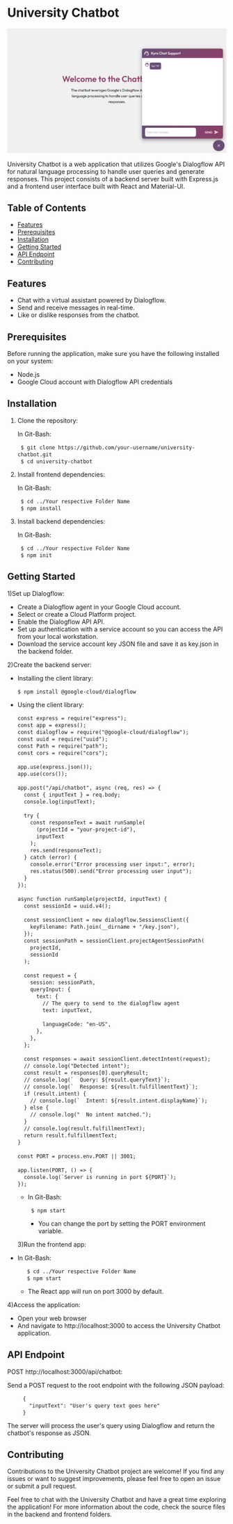 # University Chatbot

![Chatbot App Screenshot](screenshot.png)

University Chatbot is a web application that utilizes Google's Dialogflow API for natural language processing to handle user queries and generate responses.
This project consists of a backend server built with Express.js and a frontend user interface built with React and Material-UI.

## Table of Contents

- [Features](#features)
- [Prerequisites](#prerequisites)
- [Installation](#installation)
- [Getting Started](#getting-started)
- [API Endpoint](#api-endpoint)
- [Contributing](#contributing)


## Features

- Chat with a virtual assistant powered by Dialogflow.
- Send and receive messages in real-time.
- Like or dislike responses from the chatbot.

## Prerequisites

Before running the application, make sure you have the following installed on your system:

- Node.js
- Google Cloud account with Dialogflow API credentials

## Installation

1. Clone the repository:

    In Git-Bash:
   ```
    $ git clone https://github.com/your-username/university-chatbot.git
    $ cd university-chatbot
   ``` 
3. Install frontend dependencies:
   
    In Git-Bash:
   ```
    $ cd ../Your respective Folder Name
    $ npm install
   ```
4. Install backend dependencies:

   In Git-Bash:
   ```
    $ cd ../Your respective Folder Name
    $ npm init
    ```
   
## Getting Started
   
  1)Set up Dialogflow:
  
 * Create a Dialogflow agent in your Google Cloud account.
 * Select or create a Cloud Platform project.
 * Enable the Dialogflow API API.
 * Set up authentication with a service account so you can access the API from your local workstation.
 * Download the service account key JSON file and save it as key.json in the backend folder.
      
  2)Create the backend server:
  
 - Installing the client library:
   
    ```
    $ npm install @google-cloud/dialogflow
    ```
- Using the client library:
    
    ```
    const express = require("express");
    const app = express();
    const dialogflow = require("@google-cloud/dialogflow");
    const uuid = require("uuid");
    const Path = require("path");
    const cors = require("cors");
    
    app.use(express.json());
    app.use(cors());
    
    app.post("/api/chatbot", async (req, res) => {
      const { inputText } = req.body;
      console.log(inputText);
    
      try {
        const responseText = await runSample(
          (projectId = "your-project-id"),
          inputText
        );
        res.send(responseText);
      } catch (error) {
        console.error("Error processing user input:", error);
        res.status(500).send("Error processing user input");
      }
    });
    
    async function runSample(projectId, inputText) {
      const sessionId = uuid.v4();
    
      const sessionClient = new dialogflow.SessionsClient({
        keyFilename: Path.join(__dirname + "/key.json"),
      });
      const sessionPath = sessionClient.projectAgentSessionPath(
        projectId,
        sessionId
      );
    
      const request = {
        session: sessionPath,
        queryInput: {
          text: {
            // The query to send to the dialogflow agent
            text: inputText,
    
            languageCode: "en-US",
          },
        },
      };
    
      const responses = await sessionClient.detectIntent(request);
      // console.log("Detected intent");
      const result = responses[0].queryResult;
      // console.log(`  Query: ${result.queryText}`);
      // console.log(`  Response: ${result.fulfillmentText}`);
      if (result.intent) {
        // console.log(`  Intent: ${result.intent.displayName}`);
      } else {
        // console.log("  No intent matched.");
      }
      // console.log(result.fulfillmentText);
      return result.fulfillmentText;
    }
    
    const PORT = process.env.PORT || 3001;
    
    app.listen(PORT, () => {
      console.log(`Server is running in port ${PORT}`);
    });

    ```
        
  - In Git-Bash:
    
    ```
     $ npm start
    ```
     * You can change the port by setting the PORT environment variable.

  3)Run the frontend app:
  
 - In Git-Bash:
   
     ```
        $ cd ../Your respective Folder Name
        $ npm start
     ```
      * The React app will run on port 3000 by default.

  4)Access the application:
  
* Open your web browser
* And navigate to http://localhost:3000 to access the University Chatbot application.

 ## API Endpoint
 
  POST http://localhost:3000/api/chatbot:
  
  Send a POST request to the root endpoint with the following JSON payload:
 ```
      {
        "inputText": "User's query text goes here"
      }
```
  The server will process the user's query using Dialogflow and return the chatbot's response as JSON.

 ## Contributing
 
  Contributions to the University Chatbot project are welcome! 
  If you find any issues or want to suggest improvements, please feel free to open an issue or submit a pull request.

Feel free to chat with the University Chatbot and have a great time exploring the application!
For more information about the code, check the source files in the backend and frontend folders.
